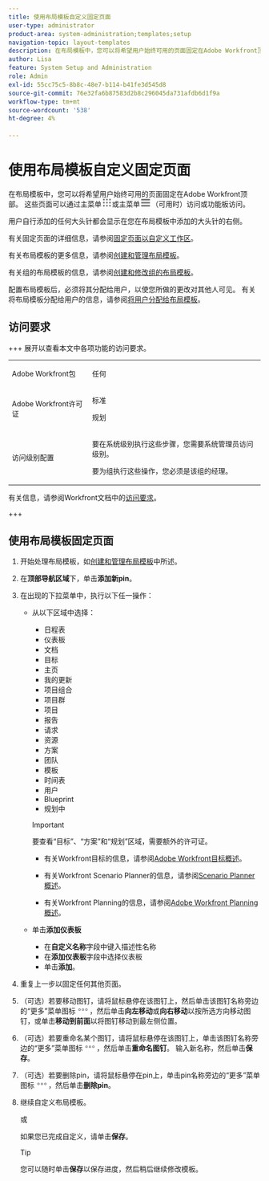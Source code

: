 ```yaml
---
title: 使用布局模板自定义固定页面
user-type: administrator
product-area: system-administration;templates;setup
navigation-topic: layout-templates
description: 在布局模板中，您可以将希望用户始终可用的页面固定在Adobe Workfront顶部。 这些页面可以通过主菜单或功能板访问。
author: Lisa
feature: System Setup and Administration
role: Admin
exl-id: 55cc75c5-8b8c-48e7-b114-b41fe3d545d8
source-git-commit: 76e32fa6b87583d2b8c296045da731afdb6d1f9a
workflow-type: tm+mt
source-wordcount: '538'
ht-degree: 4%

---
```


# 使用布局模板自定义固定页面

在布局模板中，您可以将希望用户始终可用的页面固定在Adobe Workfront顶部。 这些页面可以通过主菜单![主菜单图标](assets/main-menu-icon.png)或主菜单![主菜单图标](assets/main-menu-icon-left-nav.png)（可用时）访问或功能板访问。

用户自行添加的任何大头针都会显示在您在布局模板中添加的大头针的右侧。

有关固定页面的详细信息，请参阅[固定页面以自定义工作区](../../../workfront-basics/the-new-workfront-experience/pin-pages.md)。

有关布局模板的更多信息，请参阅[创建和管理布局模板](../../../administration-and-setup/customize-workfront/use-layout-templates/create-and-manage-layout-templates.md)。

有关组的布局模板的信息，请参阅[创建和修改组的布局模板](../../../administration-and-setup/manage-groups/work-with-group-objects/create-and-modify-a-groups-layout-templates.md)。

配置布局模板后，必须将其分配给用户，以使您所做的更改对其他人可见。 有关将布局模板分配给用户的信息，请参阅[将用户分配给布局模板](../use-layout-templates/assign-users-to-layout-template.md)。

## 访问要求

+++ 展开以查看本文中各项功能的访问要求。

<table style="table-layout:auto"> 
 <col> 
 <col> 
 <tbody> 
  <tr> 
   <td>Adobe Workfront包</td> 
   <td><p>任何</p></td> 
  </tr> 
  <tr> 
   <td>Adobe Workfront许可证</td> 
   <td><p>标准</p>
       <p>规划</p></td>
  </tr> 
  </tr> 
  <tr> 
   <td>访问级别配置</td> 
   <td> <p>要在系统级别执行这些步骤，您需要系统管理员访问级别。</p>
        <p>要为组执行这些操作，您必须是该组的经理。</p> </td> 
  </tr> 
 </tbody> 
</table>

有关信息，请参阅Workfront文档中的[访问要求](/help/quicksilver/administration-and-setup/add-users/access-levels-and-object-permissions/access-level-requirements-in-documentation.md)。

+++

## 使用布局模板固定页面

1. 开始处理布局模板，如[创建和管理布局模板](../../../administration-and-setup/customize-workfront/use-layout-templates/create-and-manage-layout-templates.md)中所述。
1. 在&#x200B;**顶部导航区域**&#x200B;下，单击&#x200B;**添加新pin**。

1. 在出现的下拉菜单中，执行以下任一操作：

   * 从以下区域中选择：

      * 日程表
      * 仪表板
      * 文档
      * 目标
      * 主页
      * 我的更新
      * 项目组合
      * 项目群
      * 项目
      * 报告
      * 请求
      * 资源
      * 方案
      * 团队
      * 模板
      * 时间表
      * 用户
      * Blueprint
      * 规划中

     >[!IMPORTANT]
     >
     >要查看“目标”、“方案”和“规划”区域，需要额外的许可证。
     >
     >* 有关Workfront目标的信息，请参阅[Adobe Workfront目标概述](../../../workfront-goals/goal-management/wf-goals-overview.md)。
     >
     >* 有关Workfront Scenario Planner的信息，请参阅[Scenario Planner概述](../../../scenario-planner/scenario-planner-overview.md)。
     >
     >* 有关Workfront Planning的信息，请参阅[Adobe Workfront Planning概述](/help/quicksilver/planning/general/planning-overview.md)。

   * 单击&#x200B;**添加仪表板**
      * 在&#x200B;<!--**Quick link name**-->**自定义名称**&#x200B;字段中键入描述性名称
      * 在&#x200B;**添加仪表板**&#x200B;字段<!-- dropdown for existing or canvas dashboard, called "Choose a dashboard" now -->中选择仪表板
      * 单击&#x200B;**添加**。

1. 重复上一步以固定任何其他页面。

1. （可选）若要移动图钉，请将鼠标悬停在该图钉上，然后单击该图钉名称旁边的“更多”菜单图标![更多图标](assets/more-icon.png)，然后单击&#x200B;**向左移动**&#x200B;或&#x200B;**向右移动**&#x200B;以按所选方向移动图钉，或单击&#x200B;**移动到前面**&#x200B;以将图钉移动到最左侧位置。

1. （可选）若要重命名某个图钉，请将鼠标悬停在该图钉上，单击该图钉名称旁边的“更多”菜单图标![更多图标](assets/more-icon.png)，然后单击&#x200B;**重命名图钉**。 输入新名称，然后单击&#x200B;**保存**。

1. （可选）若要删除pin，请将鼠标悬停在pin上，单击pin名称旁边的“更多”菜单图标![更多图标](assets/more-icon.png)，然后单击&#x200B;**删除pin**。

1. 继续自定义布局模板。

   或

   如果您已完成自定义，请单击&#x200B;**保存**。

   >[!TIP]
   >
   >您可以随时单击&#x200B;**保存**&#x200B;以保存进度，然后稍后继续修改模板。
